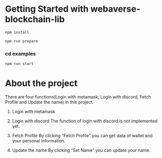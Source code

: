 # Getting Started with webaverse-blockchain-lib

```sh
npm install
```

```sh
npm run prepare
```

### cd examples

```sh
npm run start
```

# About the project
There are four functions(Login with metamask, Login with discord, Fetch Profile and Update the name) in this project.

1.  Login with metamask
    
2.  Login with discord
    The function of login with discord is not implemented yet.
3.  Fetch Profile
    By clicking “Fetch Profile” you can get data of wallet and your personal information.
4.  Update the name
    By clicking “Set Name” you can update your name.
